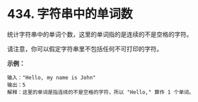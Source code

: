 # 434. 字符串中的单词数

统计字符串中的单词个数，这里的单词指的是连续的不是空格的字符。

请注意，你可以假定字符串里不包括任何不可打印的字符。

**示例：**

```()
输入："Hello, my name is John"
输出：5
解释：这里的单词是指连续的不是空格的字符，所以 "Hello," 算作 1 个单词。
```

